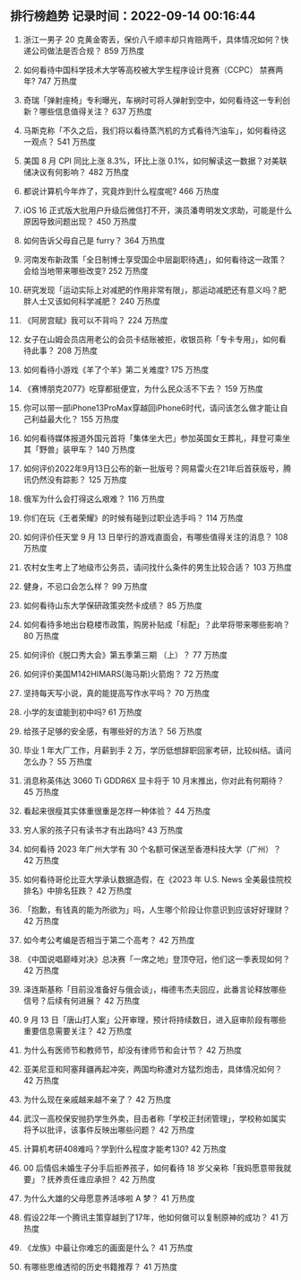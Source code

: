 
## 排行榜趋势 记录时间：2022-09-14 00:16:44
  
  1. 浙江一男子 20 克黄金寄丢，保价八千顺丰却只肯赔两千，具体情况如何？快递公司做法是否合规？ 859 万热度
    
  2. 如何看待中国科学技术大学等高校被大学生程序设计竞赛（CCPC） 禁赛两年? 747 万热度
    
  3. 奇瑞「弹射座椅」专利曝光，车祸时可将人弹射到空中，如何看待这一专利创新？哪些信息值得关注？ 637 万热度
    
  4. 马斯克称「不久之后，我们将以看待蒸汽机的方式看待汽油车」，如何看待这一观点？ 541 万热度
    
  5. 美国 8 月 CPI 同比上涨 8.3%，环比上涨 0.1%，如何解读这一数据？对美联储决议有何影响？ 482 万热度
    
  6. 都说计算机今年炸了，究竟炸到什么程度呢? 466 万热度
    
  7. iOS 16 正式版大批用户升级后微信打不开，演员潘粤明发文求助，可能是什么原因导致问题出现？ 450 万热度
    
  8. 如何告诉父母自己是 furry？ 364 万热度
    
  9. 河南发布新政策「全日制博士享受国企中层副职待遇」，如何看待这一政策？会给当地带来哪些改变? 252 万热度
    
  10. 研究发现「运动实际上对减肥的作用非常有限」，那运动减肥还有意义吗？肥胖人士又该如何科学减肥？ 240 万热度
    
  11. 《阿房宫赋》我可以不背吗？ 224 万热度
    
  12. 女子在山姆会员店用老公的会员卡结账被拒，收银员称「专卡专用」，如何看待此事？ 208 万热度
    
  13. 如何看待小游戏《羊了个羊》第二关难度? 175 万热度
    
  14. 《赛博朋克2077》吃穿都挺便宜，为什么民众活不下去？ 159 万热度
    
  15. 你可以带一部iPhone13ProMax穿越回iPhone6时代，请问该怎么做才能让自己利益最大化？ 155 万热度
    
  16. 如何看待媒体报道外国元首将「集体坐大巴」参加英国女王葬礼，拜登可乘坐其「野兽」装甲车？ 140 万热度
    
  17. 如何评价2022年9月13日公布的新一批版号？网易雷火在21年后首获版号，腾讯仍然没有踪影？ 125 万热度
    
  18. 俄军为什么会打得这么艰难？ 116 万热度
    
  19. 你们在玩《王者荣耀》的时候有碰到过职业选手吗？ 114 万热度
    
  20. 如何评价任天堂 9 月 13 日举行的游戏直面会，有哪些值得关注的消息？ 108 万热度
    
  21. 农村女生考上了地级市公务员，请问找什么条件的男生比较合适？ 103 万热度
    
  22. 健身，不忌口会怎么样？ 99 万热度
    
  23. 如何看待山东大学保研政策突然卡成绩？ 85 万热度
    
  24. 如何看待多地出台稳楼市政策，购房补贴成「标配」？此举将带来哪些影响？ 80 万热度
    
  25. 如何评价《脱口秀大会》第五季第三期 （上）？ 77 万热度
    
  26. 如何评价美国M142HIMARS(海马斯)火箭炮？ 72 万热度
    
  27. 坚持每天写小说，真的能提高写作水平吗？ 70 万热度
    
  28. 小学的友谊能到初中吗? 61 万热度
    
  29. 给孩子足够的安全感，有哪些好的方法？ 56 万热度
    
  30. 毕业 1 年大厂工作，月薪到手 2 万，学历低想辞职回家考研，比较纠结。请问怎么办？ 55 万热度
    
  31. 消息称英伟达 3060 Ti GDDR6X 显卡将于 10 月末推出，你对此有何期待？ 45 万热度
    
  32. 看起来很瘦其实体重很重是怎样一种体验？ 44 万热度
    
  33. 穷人家的孩子只有读书才有出路吗? 43 万热度
    
  34. 如何看待 2023 年广州大学有 30 个名额可保送至香港科技大学（广州）？ 42 万热度
    
  35. 如何看待哥伦比亚大学承认数据造假，在《2023 年 U.S. News 全美最佳院校排名》中排名狂跌？ 42 万热度
    
  36. 「抱歉，有钱真的能为所欲为」吗，人生哪个阶段让你意识到应该好好理财？ 42 万热度
    
  37. 如今考公考编是否相当于第二个高考？ 42 万热度
    
  38. 《中国说唱巅峰对决》总决赛「一席之地」登顶夺冠，他们这一季表现如何？ 42 万热度
    
  39. 泽连斯基称「目前没准备好与俄会谈」，梅德韦杰夫回应，此番言论释放哪些信号？后续有何进展？ 42 万热度
    
  40. 9 月 13 日「唐山打人案」公开审理，预计将持续数日，进入庭审阶段有哪些重要信息需要关注？ 42 万热度
    
  41. 为什么有医师节和教师节，却没有律师节和会计节？ 42 万热度
    
  42. 亚美尼亚和阿塞拜疆再起冲突，两国均称遭对方猛烈炮击，具体情况如何？ 42 万热度
    
  43. 为什么现在亲戚越来越不亲了？ 42 万热度
    
  44. 武汉一高校保安抛扔学生外卖，目击者称「学校正封闭管理」，学校称如属实将予以批评，该事件反映出哪些问题？ 42 万热度
    
  45. 计算机考研408难吗？学到什么程度才能考130? 42 万热度
    
  46. 00 后情侣未婚生子分手后拒养孩子，如何看待 18 岁父亲称「我妈愿意带我就要」？抚养责任谁应承担？ 42 万热度
    
  47. 为什么大雄的父母愿意养活哆啦 A 梦？ 41 万热度
    
  48. 假设22年一个腾讯主策穿越到了17年，他如何做可以复制原神的成功？ 41 万热度
    
  49. 《龙族》中最让你难忘的画面是什么？ 41 万热度
    
  50. 有哪些思维透彻的历史书籍推荐？ 41 万热度
    